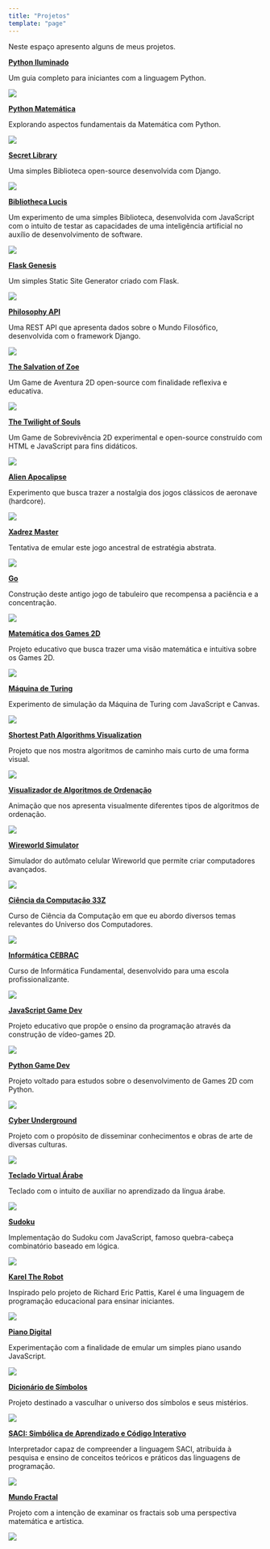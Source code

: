 ```yaml
---
title: "Projetos"
template: "page"
---
```


Neste espaço apresento alguns de meus projetos.

<b><a href="https://github.com/the-akira/Python-Iluminado">Python Iluminado</a></b>

Um guia completo para iniciantes com a linguagem Python.

<a href="https://github.com/the-akira/Python-Iluminado"><img src="https://raw.githubusercontent.com/the-akira/akirablog/master/static/projects/pythoniluminado.png" /></a>

<b><a href="https://github.com/the-akira/Python-Matematica">Python Matemática</a></b>

Explorando aspectos fundamentais da Matemática com Python.

<a href="https://github.com/the-akira/Python-Matematica"><img src="https://raw.githubusercontent.com/the-akira/akirablog/master/static/projects/pythonmatematica.png" /></a>

<b><a href="https://thesecretlibrary.pythonanywhere.com/">Secret Library</a></b>

Uma simples Biblioteca open-source desenvolvida com Django.

<a href="https://thesecretlibrary.pythonanywhere.com/"><img src="https://raw.githubusercontent.com/the-akira/akirablog/master/static/projects/secretlibrary.png" /></a>

<b><a href="https://bibliothecalucis.netlify.app/">Bibliotheca Lucis</a></b>

Um experimento de uma simples Biblioteca, desenvolvida com JavaScript com o intuito de testar as capacidades de uma inteligência artificial no auxílio de desenvolvimento de software.

<a href="https://bibliothecalucis.netlify.app/"><img src="https://raw.githubusercontent.com/the-akira/akirablog/master/static/projects/bibliothecalucis.png" /></a>

<b><a href="https://github.com/the-akira/Flask-Genesis">Flask Genesis</a></b>

Um simples Static Site Generator criado com Flask.

<a href="https://github.com/the-akira/Flask-Genesis"><img src="https://raw.githubusercontent.com/the-akira/akirablog/master/static/projects/flaskgenesis.png" /></a>

<b><a href="https://philosophyapi.pythonanywhere.com/">Philosophy API</a></b>

Uma REST API que apresenta dados sobre o Mundo Filosófico, desenvolvida com o framework Django.

<a href="https://philosophyapi.pythonanywhere.com/"><img src="https://raw.githubusercontent.com/the-akira/akirablog/master/static/projects/philosophyapi.png" /></a>

<b><a href="https://thesalvationofzoe.netlify.app/">The Salvation of Zoe</a></b>

Um Game de Aventura 2D open-source com finalidade reflexiva e educativa.

<a href="https://thesalvationofzoe.netlify.app/"><img src="https://raw.githubusercontent.com/the-akira/akirablog/master/static/projects/zoe.png" /></a>

<b><a href="https://thetwilightofsouls.netlify.app/">The Twilight of Souls</a></b>

Um Game de Sobrevivência 2D experimental e open-source construído com HTML e JavaScript para fins didáticos.

<a href="https://thetwilightofsouls.netlify.app/"><img src="https://raw.githubusercontent.com/the-akira/akirablog/master/static/projects/twilight.png" /></a>

<b><a href="https://alienapocalipse.netlify.app/">Alien Apocalipse</a></b>

Experimento que busca trazer a nostalgia dos jogos clássicos de aeronave (hardcore).

<a href="https://alienapocalipse.netlify.app/"><img src="https://raw.githubusercontent.com/the-akira/akirablog/master/static/projects/alien.png" /></a>

<b><a href="https://xadrezmaster.netlify.app/">Xadrez Master</a></b>

Tentativa de emular este jogo ancestral de estratégia abstrata.

<a href="https://xadrezmaster.netlify.app/"><img src="https://raw.githubusercontent.com/the-akira/akirablog/master/static/projects/chess.png" /></a>

<b><a href="https://goboardgame.netlify.app/">Go</a></b>

Construção deste antigo jogo de tabuleiro que recompensa a paciência e a concentração.

<a href="https://goboardgame.netlify.app/"><img src="https://raw.githubusercontent.com/the-akira/akirablog/master/static/projects/go.png" /></a>

<b><a href="https://2dgamemath.netlify.app/">Matemática dos Games 2D</a></b>

Projeto educativo que busca trazer uma visão matemática e intuitiva sobre os Games 2D.

<a href="https://2dgamemath.netlify.app/"><img src="https://raw.githubusercontent.com/the-akira/akirablog/master/static/projects/2dgamemath.png" /></a>

<b><a href="https://turingmachinesimulation.netlify.app/">Máquina de Turing</a></b>

Experimento de simulação da Máquina de Turing com JavaScript e Canvas.

<a href="https://turingmachinesimulation.netlify.app/"><img src="https://raw.githubusercontent.com/the-akira/akirablog/master/static/projects/turingmachine.png" /></a>

<b><a href="https://shortestpathalgorithms.netlify.app/">Shortest Path Algorithms Visualization</a></b>

Projeto que nos mostra algoritmos de caminho mais curto de uma forma visual.

<a href="https://shortestpathalgorithms.netlify.app/"><img src="https://raw.githubusercontent.com/the-akira/akirablog/master/static/projects/shortestpathalgorithms.png" /></a>

<b><a href="https://sortingalgorithmsvisualization.netlify.app/">Visualizador de Algoritmos de Ordenação</a></b>

Animação que nos apresenta visualmente diferentes tipos de algoritmos de ordenação.

<a href="https://sortingalgorithmsvisualization.netlify.app/"><img src="https://raw.githubusercontent.com/the-akira/akirablog/master/static/projects/sortingalgorithms.png" /></a>

<b><a href="https://wireworldsimulator.netlify.app/">Wireworld Simulator</a></b>

Simulador do autômato celular Wireworld que permite criar computadores avançados.

<a href="https://wireworldsimulator.netlify.app/"><img src="https://raw.githubusercontent.com/the-akira/akirablog/master/static/projects/wireworld.png" /></a>

<b><a href="https://cc33z.pythonanywhere.com/">Ciência da Computação 33Z</a></b>

Curso de Ciência da Computação em que eu abordo diversos temas relevantes do Universo dos Computadores.

<a href="https://cc33z.pythonanywhere.com/"><img src="https://raw.githubusercontent.com/the-akira/akirablog/master/static/projects/cc33z.png" /></a>

<b><a href="https://informaticacebrac.netlify.app/">Informática CEBRAC</a></b>

Curso de Informática Fundamental, desenvolvido para uma escola profissionalizante.

<a href="https://informaticacebrac.netlify.app/"><img src="https://raw.githubusercontent.com/the-akira/akirablog/master/static/projects/informatics.png" /></a>

<b><a href="https://javascriptgamedev.netlify.app/">JavaScript Game Dev</a></b>

Projeto educativo que propõe o ensino da programação através da construção de vídeo-games 2D.

<a href="https://javascriptgamedev.netlify.app/"><img src="https://raw.githubusercontent.com/the-akira/JavaScriptGameDev/master/Avatar.png" /></a>

<b><a href="https://github.com/the-akira/PyGameDev">Python Game Dev</a></b>

Projeto voltado para estudos sobre o desenvolvimento de Games 2D com Python.

<a href="https://github.com/the-akira/PyGameDev"><img src="https://raw.githubusercontent.com/the-akira/PyGameDev/master/Images/avatar.jpg" /></a>

<b><a href="https://cyberunderground.netlify.app/">Cyber Underground</a></b>

Projeto com o propósito de disseminar conhecimentos e obras de arte de diversas culturas.

<a href="https://cyberunderground.netlify.app/"><img src="https://raw.githubusercontent.com/the-akira/akirablog/master/static/projects/cyberunderground.png" /></a>

<b><a href="https://arabickeyboard.netlify.app/">Teclado Virtual Árabe</a></b>

Teclado com o intuito de auxiliar no aprendizado da língua árabe.

<a href="https://arabickeyboard.netlify.app/"><img src="https://raw.githubusercontent.com/the-akira/akirablog/master/static/projects/arabic.png" /></a>

<b><a href="https://akirasudoku.netlify.app/">Sudoku</a></b>

Implementação do Sudoku com JavaScript, famoso quebra-cabeça combinatório baseado em lógica.

<a href="https://akirasudoku.netlify.app/"><img src="https://raw.githubusercontent.com/the-akira/akirablog/master/static/projects/sudoku.png" /></a>

<b><a href="https://kareltherobot.netlify.app/">Karel The Robot</a></b>

Inspirado pelo projeto de Richard Eric Pattis, Karel é uma linguagem de programação educacional para ensinar iniciantes.

<a href="https://kareltherobot.netlify.app/"><img src="https://raw.githubusercontent.com/the-akira/akirablog/master/static/projects/karel.png" /></a>

<b><a href="https://piano-digital.netlify.app/">Piano Digital</a></b>

Experimentação com a finalidade de emular um simples piano usando JavaScript.

<a href="https://piano-digital.netlify.app/"><img src="https://raw.githubusercontent.com/the-akira/akirablog/master/static/projects/piano.png" /></a>

<b><a href="https://dictionarysymbols.netlify.app/">Dicionário de Símbolos</a></b>

Projeto destinado a vasculhar o universo dos símbolos e seus mistérios.

<a href="https://dictionarysymbols.netlify.app/"><img src="https://raw.githubusercontent.com/the-akira/akirablog/master/static/projects/symbols.png" /></a>

<b><a href="https://interpretadorsaci.netlify.app/">SACI: Simbólica de Aprendizado e Código Interativo</a></b>

Interpretador capaz de compreender a linguagem SACI, atribuída à pesquisa e ensino de conceitos teóricos e práticos das linguagens de programação.

<a href="https://interpretadorsaci.netlify.app/"><img src="https://raw.githubusercontent.com/the-akira/akirablog/master/static/projects/saci.png" /></a>

<b><a href="https://mundofractal.netlify.app/">Mundo Fractal</a></b>

Projeto com a intenção de examinar os fractais sob uma perspectiva matemática e artística.

<a href="https://mundofractal.netlify.app/"><img src="https://raw.githubusercontent.com/the-akira/akirablog/master/static/projects/fractal.png" /></a>
